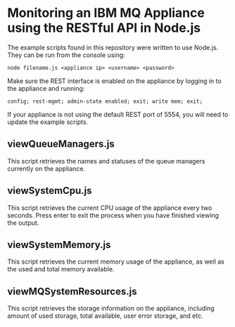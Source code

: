 # Monitoring an IBM MQ Appliance using the RESTful API in Node.js
The example scripts found in this repository were written to use Node.js. They can be run from the console using:
```
node filename.js <appliance ip> <username> <password>
```
Make sure the REST interface is enabled on the appliance by logging in to the appliance and running:
```
config; rest-mgmt; admin-state enabled; exit; write mem; exit;
```
If your appliance is not using the default REST port of 5554, you will need to update the example scripts.
## viewQueueManagers.js
This script retrieves the names and statuses of the queue managers currently on the appliance.
## viewSystemCpu.js
This script retrieves the current CPU usage of the appliance every two seconds. Press enter to exit the process when you have finished viewing the output.
## viewSystemMemory.js
This script retrieves the current memory usage of the appliance, as well as the used and total memory available.
## viewMQSystemResources.js
This script retrieves the storage information on the appliance, including amount of used storage, total available, user error storage, and etc.
